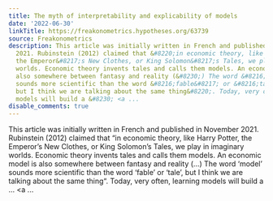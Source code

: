 ```yaml
---
title: The myth of interpretability and explicability of models
date: '2022-06-30'
linkTitle: https://freakonometrics.hypotheses.org/63739
source: Freakonometrics
description: This article was initially written in French and published in November
  2021. Rubinstein (2012) claimed that &#8220;in economic theory, like Harry Potter,
  the Emperor&#8217;s New Clothes, or King Solomon&#8217;s Tales, we play in imaginary
  worlds. Economic theory invents tales and calls them models. An economic model is
  also somewhere between fantasy and reality (&#8230;) The word &#8216;model&#8217;
  sounds more scientific than the word &#8216;fable&#8217; or &#8216;tale&#8217;,
  but I think we are talking about the same thing&#8220;. Today, very often, learning
  models will build a &#8230; <a ...
disable_comments: true
---
```

This article was initially written in French and published in November 2021. Rubinstein (2012) claimed that &#8220;in economic theory, like Harry Potter, the Emperor&#8217;s New Clothes, or King Solomon&#8217;s Tales, we play in imaginary worlds. Economic theory invents tales and calls them models. An economic model is also somewhere between fantasy and reality (&#8230;) The word &#8216;model&#8217; sounds more scientific than the word &#8216;fable&#8217; or &#8216;tale&#8217;, but I think we are talking about the same thing&#8220;. Today, very often, learning models will build a &#8230; <a ...